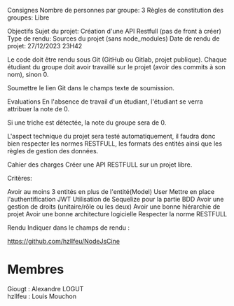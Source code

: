 Consignes Nombre de personnes par groupe: 3 Règles de constitution des groupes: Libre

Objectifs Sujet du projet: Création d'une API Restfull (pas de front à créer) Type de rendu: Sources du projet (sans node_modules) Date de rendu de projet: 27/12/2023 23H42

Le code doit être rendu sous Git (GitHub ou Gitlab, projet publique). Chaque étudiant du groupe doit avoir travaillé sur le projet (avoir des commits à son nom), sinon 0.

Soumettre le lien Git dans le champs texte de soumission.

Evaluations En l'absence de travail d'un étudiant, l'étudiant se verra attribuer la note de 0.

Si une triche est détectée, la note du groupe sera de 0.

L'aspect technique du projet sera testé automatiquement, il faudra donc bien respecter les normes RESTFULL, les formats des entités ainsi que les règles de gestion des données.

Cahier des charges Créer une API RESTFULL sur un projet libre.

Critères:

Avoir au moins 3 entités en plus de l'entité(Model) User Mettre en place l'authentification JWT Utilisation de Sequelize pour la partie BDD Avoir une gestion de droits (unitaire/rôle ou les deux) Avoir une bonne hiérarchie de projet Avoir une bonne architecture logicielle Respecter la norme RESTFULL

Rendu Indiquer dans le champs de rendu :

https://github.com/hzllfeu/NodeJsCine

# Membres 

Giougt : Alexandre LOGUT <br />
hzllfeu : Louis Mouchon 
